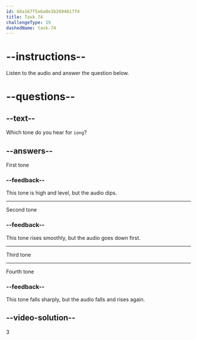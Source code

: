 ```yaml
---
id: 68a167f5e6a8e3b2694617f4
title: Task 74
challengeType: 19
dashedName: task-74
---
```


<!-- (Audio) A: iǒng -->

# --instructions--

Listen to the audio and answer the question below.

# --questions--

## --text--

Which tone do you hear for `iong`?

## --answers--

First tone

### --feedback--

This tone is high and level, but the audio dips.

---

Second tone

### --feedback--

This tone rises smoothly, but the audio goes down first.

---

Third tone

---

Fourth tone

### --feedback--

This tone falls sharply, but the audio falls and rises again.

## --video-solution--

3
